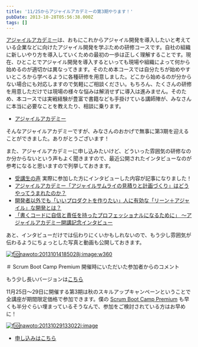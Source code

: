 ```yaml
---
title: '11/25からアジャイルアカデミーの第3期やります！'
pubDate: 2013-10-28T05:56:38.000Z
tags: []
---
```


[アジャイルアカデミー](http://event.shoeisha.jp/aa/)は、おもにこれからアジャイル開発を導入したいと考えている企業などに向けたアジャイル開発を学ぶための研修コースです。自社の組織に新しいやり方を導入していくための最初の一歩は正しく理解することです。現在、ひとことでアジャイル開発を導入するといっても現場や組織によって何から始めるのが適切かは異なってきます。そのため本コースでは自分たちが始めやすいところから学べるように各種研修を用意しました。どこから始めるのが分からない場合にも対応しますので気軽にご相談ください。もちろん、たくさんの研修を用意しただけでは現場の様々な悩みは解消せずに導入は進みません。そのため、本コースでは実戦経験が豊富で書籍なども手掛けている講師陣が、みなさんに本当に必要なことを教えたり、相談に乗ります。

- [アジャイルアカデミー](http://event.shoeisha.jp/aa/)

そんなアジャイルアカデミーですが、みなさんのおかげで無事に第3期を迎えることができました。ありがとうございます！

また、アジャイルアカデミーに申し込みたいけど、どういった雰囲気の研修なのか分からないという声もよく聞きますので、最近公開されたインタビューなのが参考になると思いますので列挙しておきます。

- [受講生の声](http://event.shoeisha.jp/aa/voice/) 実際に参加した方にインタビューした内容が記事になりました！
- [アジャイルアカデミー「アジャイルサムライの見積りと計画づくり」はどうやってうまれたのか？](http://codezine.jp/article/detail/7462)
- [開発者以外でも「いいプロダクトを作りたい」人に有効な「リーン＋アジャイル」な開発とは？](http://enterprisezine.jp/bizgene/detail/5050/)
- [「書くコードに自信と責任を持ったプロフェッショナルになるために」 〜アジャイルアカデミー開講記念インタビュー](http://codezine.jp/article/detail/7182)

あと、インタビューだけでは伝わりにくいかもしれないので、もう少し雰囲気が伝わるようにちょっとした写真と動画も公開しておきます。

[![f:id:nawoto:20131014185028j:image:w360](https://cdn-ak.f.st-hatena.com/images/fotolife/n/nawoto/20131014/20131014185028.jpg)](http://f.hatena.ne.jp/nawoto/20131014185028)

＃ Scrum Boot Camp Premium 開催時にいただいた参加者からのコメント

もう少し長いバージョンは[こちら](http://youtu.be/ynecQTUsW3Q)

11月25日〜29日に開催する第3期は秋のスキルアップキャンペーンということで全講座が期間限定価格で参加できます。僕の [Scrum Boot Camp Premium](http://event.shoeisha.jp/aa/20131125/) も早くも半分ぐらい埋まっているそうなんで、参加をご検討されている方はお早めに！

[![f:id:nawoto:20131029133022j:image](https://cdn-ak.f.st-hatena.com/images/fotolife/n/nawoto/20131029/20131029133022.jpg)](http://f.hatena.ne.jp/nawoto/20131029133022)

- [申し込みはこちら](http://event.shoeisha.jp/aa/20131125/)
